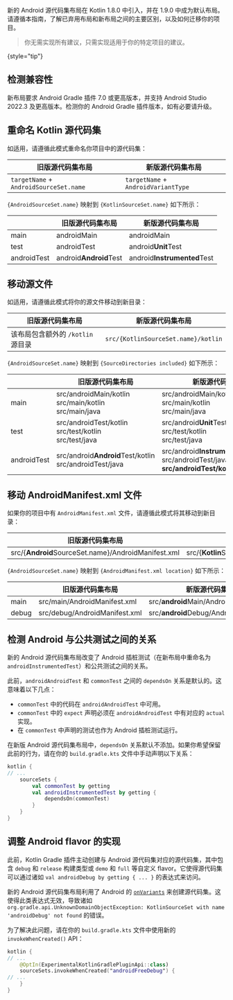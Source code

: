 [//]: # (title: Android 源代码集布局)

新的 Android 源代码集布局在 Kotlin 1.8.0 中引入，并在 1.9.0 中成为默认布局。请遵循本指南，了解已弃用布局和新布局之间的主要区别，以及如何迁移你的项目。

> 你无需实现所有建议，只需实现适用于你的特定项目的建议。
>
{style="tip"}

## 检测兼容性

新布局要求 Android Gradle 插件 7.0 或更高版本，并支持 Android Studio 2022.3 及更高版本。检测你的 Android Gradle 插件版本，如有必要请升级。

## 重命名 Kotlin 源代码集

如适用，请遵循此模式重命名你项目中的源代码集：

| 旧版源代码集布局             | 新版源代码集布局               |
|----------------------------------------|-------------------------------------|
| `targetName` + `AndroidSourceSet.name` | `targetName` + `AndroidVariantType` |

`{AndroidSourceSet.name}` 映射到 `{KotlinSourceSet.name}` 如下所示：

|             | 旧版源代码集布局 | 新版源代码集布局          |
|-------------|----------------------------|--------------------------------|
| main        | androidMain                | androidMain                    |
| test        | androidTest                | android<b>Unit</b>Test         |
| androidTest | android<b>Android</b>Test  | android<b>Instrumented</b>Test |

## 移动源文件

如适用，请遵循此模式将你的源文件移动到新目录：

| 旧版源代码集布局                            | 新版源代码集布局               |
|-------------------------------------------------------|-------------------------------------|
| 该布局包含额外的 `/kotlin` 源目录 | `src/{KotlinSourceSet.name}/kotlin` |

`{AndroidSourceSet.name}` 映射到 `{SourceDirectories included}` 如下所示：

|             | 旧版源代码集布局                                    | 新版源代码集布局                                                                             |
|-------------|---------------------------------------------------------------|---------------------------------------------------------------------------------------------------|
| main        | src/androidMain/kotlin<br/>src/main/kotlin<br/>src/main/java  | src/androidMain/kotlin<br/>src/main/kotlin<br/>src/main/java                                      |
| test        | src/androidTest/kotlin<br/>src/test/kotlin<br/>src/test/java  | src/android<b>Unit</b>Test/kotlin<br/>src/test/kotlin<br/>src/test/java                           |
| androidTest | src/android<b>Android</b>Test/kotlin<br/>src/androidTest/java | src/android<b>Instrumented</b>Test/kotlin<br/>src/androidTest/java, <b>src/androidTest/kotlin</b> |

## 移动 AndroidManifest.xml 文件

如果你的项目中有 `AndroidManifest.xml` 文件，请遵循此模式将其移动到新目录：

| 旧版源代码集布局                             | 新版源代码集布局                                 |
|--------------------------------------------------------|-------------------------------------------------------|
| src/{<b>Android</b>SourceSet.name}/AndroidManifest.xml | src/{<b>Kotlin</b>SourceSet.name}/AndroidManifest.xml |

`{AndroidSourceSet.name}` 映射到 `{AndroidManifest.xml location}` 如下所示：

|       | 旧版源代码集布局    | 新版源代码集布局                       |
|-------|-------------------------------|---------------------------------------------|
| main  | src/main/AndroidManifest.xml  | src/<b>android</b>Main/AndroidManifest.xml  |
| debug | src/debug/AndroidManifest.xml | src/<b>android</b>Debug/AndroidManifest.xml |

## 检测 Android 与公共测试之间的关系

新的 Android 源代码集布局改变了 Android 插桩测试（在新布局中重命名为 `androidInstrumentedTest`）和公共测试之间的关系。

此前，`androidAndroidTest` 和 `commonTest` 之间的 `dependsOn` 关系是默认的。这意味着以下几点：

* `commonTest` 中的代码在 `androidAndroidTest` 中可用。
* `commonTest` 中的 `expect` 声明必须在 `androidAndroidTest` 中有对应的 `actual` 实现。
* 在 `commonTest` 中声明的测试也作为 Android 插桩测试运行。

在新版 Android 源代码集布局中，`dependsOn` 关系默认不添加。如果你希望保留此前的行为，请在你的 `build.gradle.kts` 文件中手动声明以下关系：

```kotlin
kotlin {
// ...
    sourceSets {
        val commonTest by getting
        val androidInstrumentedTest by getting {
            dependsOn(commonTest)
        }
    }
}
```

## 调整 Android flavor 的实现

此前，Kotlin Gradle 插件主动创建与 Android 源代码集对应的源代码集，其中包含 `debug` 和 `release` 构建类型或 `demo` 和 `full` 等自定义 flavor。它使得源代码集可以通过诸如 `val androidDebug by getting { ... }` 的表达式来访问。

新的 Android 源代码集布局利用了 Android 的 [`onVariants`](https://developer.android.com/reference/tools/gradle-api/8.0/com/android/build/api/variant/AndroidComponentsExtension#onVariants(com.android.build.api.variant.VariantSelector,kotlin.Function1)) 来创建源代码集。这使得此类表达式无效，导致诸如 `org.gradle.api.UnknownDomainObjectException: KotlinSourceSet with name 'androidDebug' not found` 的错误。

为了解决此问题，请在你的 `build.gradle.kts` 文件中使用新的 `invokeWhenCreated()` API：

```kotlin
kotlin {
// ...
    @OptIn(ExperimentalKotlinGradlePluginApi::class)
    sourceSets.invokeWhenCreated("androidFreeDebug") {
// ...
    }
}
```